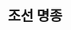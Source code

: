 ---
layout: hubs
key: Q483641
title: 조선 명종
name: 조선 명종
image: 
description: 조선 13대 임금
score: 2.1665029753307528e-05
degree: 4
---